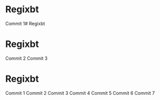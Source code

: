 # Regixbt
Commit 1# Regixbt
# Regixbt
Commit 2
Commit 3
# Regixbt
Commit 1
Commit 2
Commit 3
Commit 4
Commit 5
Commit 6
Commit 7
